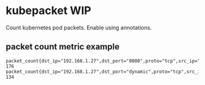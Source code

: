 # kubepacket WIP
Count kubernetes pod packets. Enable using annotations.

## packet count metric example

    packet_count{dst_ip="192.168.1.27",dst_port="8080",proto="tcp",src_ip="192.168.1.27",src_port="dynamic"} 176
    packet_count{dst_ip="192.168.1.27",dst_port="dynamic",proto="tcp",src_ip="192.168.1.27",src_port="8080"} 134
